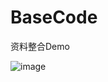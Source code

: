 # BaseCode
资料整合Demo


![image](https://github.com/JackLannister/BaseCode/raw/master/2016-09-21.gif)
